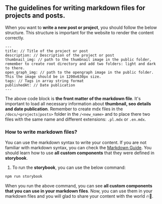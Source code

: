 ## The guidelines for writing markdown files for projects and posts.

When you want to **write a new post or project**, you should follow the below structure. This structure is important for the website to render the content correctly.

```mdx
---
title: // Title of the project or post
description: // Description of the project or post
thumbnail_img: // path to the thumbnail image in the public folder, remember to create root directory and add two folders: light and dark to there.
open_graph_img: // path to the opengraph image in the public folder. This the image should be in 1200x630px size.
tags: // Tags in array string format
publishedAt: // Date publication
---
```

The above code block is **the front matter of the markdown file**. It's important to load all necessary information about **thumbnail, seo details and date publication**. Remember to create mdx files in the `/docs/<projects|posts>` folder in the `/<new_name>` and to place there two files with the same name and different extensions: `.pl.mdx` or `.en.mdx`.

### How to write markdown files?

You can use the markdown syntax to write your content. If you are not familiar with markdown syntax, you can check the [Markdown Guide](https://www.markdownguide.org/). You should learn how to use **all custom components** that they were defined in **storybook**.

1. To run the **storybook**, you can use the below command:

```sh
npm run storybook
```

When you run the above command, you can see **all custom components that you can use in your markdown files**. Now, you can use them in your markdown files and you will glad to share your content with the world 🔥📱.
